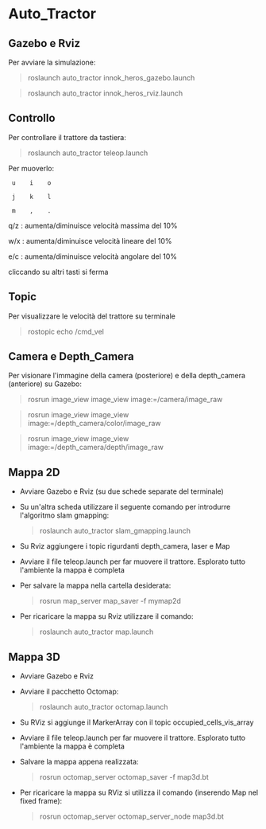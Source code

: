 # Auto_Tractor

## Gazebo e Rviz
Per avviare la simulazione:
> roslaunch auto_tractor innok_heros_gazebo.launch

> roslaunch auto_tractor innok_heros_rviz.launch

## Controllo
Per controllare il trattore da tastiera:
> roslaunch auto_tractor teleop.launch

Per muoverlo:  

     u    i    o
   
     j    k    l
   
     m    ,    .

q/z : aumenta/diminuisce velocità massima del 10%

w/x : aumenta/diminuisce velocità lineare del 10%

e/c : aumenta/diminuisce velocità angolare del 10%  

cliccando su altri tasti si ferma

## Topic
Per visualizzare le velocità del trattore su terminale
> rostopic echo /cmd_vel

## Camera e Depth_Camera
Per visionare l'immagine della camera (posteriore) e della depth_camera (anteriore) su Gazebo:
> rosrun image_view image_view image:=/camera/image_raw

> rosrun image_view image_view image:=/depth_camera/color/image_raw

> rosrun image_view image_view image:=/depth_camera/depth/image_raw

## Mappa 2D
- Avviare Gazebo e Rviz (su due schede separate del terminale)
- Su un'altra scheda utilizzare il seguente comando per introdurre l'algoritmo slam gmapping:

  > roslaunch auto_tractor slam_gmapping.launch
- Su Rviz aggiungere i topic rigurdanti depth_camera, laser e Map
- Avviare il file teleop.launch per far muovere il trattore. Esplorato tutto l'ambiente la mappa è completa
- Per salvare la mappa nella cartella desiderata: 
  > rosrun map_server map_saver -f mymap2d
- Per ricaricare la mappa su Rviz utilizzare il comando: 
  > roslaunch auto_tractor map.launch

## Mappa 3D
- Avviare Gazebo e Rviz
- Avviare il pacchetto Octomap:

  > roslaunch auto_tractor octomap.launch
- Su RViz si aggiunge il MarkerArray con il topic occupied_cells_vis_array
- Avviare il file teleop.launch per far muovere il trattore. Esplorato tutto l'ambiente la mappa è completa
- Salvare la mappa appena realizzata:
  > rosrun octomap_server octomap_saver -f map3d.bt
- Per ricaricare la mappa su RViz si utilizza il comando (inserendo Map nel fixed frame):
  > rosrun octomap_server octomap_server_node map3d.bt

